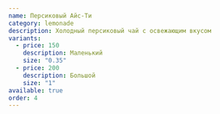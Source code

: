 ```yaml
---
name: Персиковый Айс-Ти
category: lemonade
description: Холодный персиковый чай с освежающим вкусом
variants:
  - price: 150
    description: Маленький
    size: "0.35"
  - price: 200
    description: Большой
    size: "1"
available: true
order: 4
---
```

